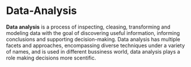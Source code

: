 # Data-Analysis

**Data analysis** is a process of inspecting, cleasing, transforming and modeling data with the goal of discovering useful information, informing conclusions and supporting decision-making. Data analysis has multiple facets and approaches, encompassing diverse techniques under a variety of names, and is used in different bussiness world, data analysis plays a role making decisions more scentific.

